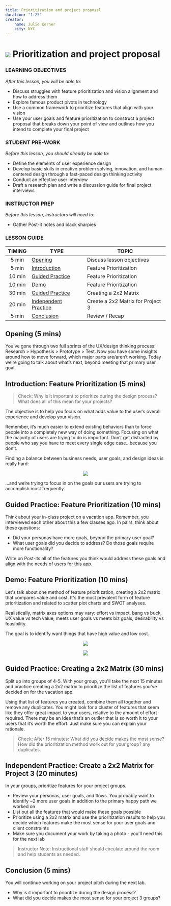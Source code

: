 ```yaml
---
title: Prioritization and project proposal
duration: "1:25"
creator:
    name: Julie Kerner
    city: NYC
---
```


# ![](https://ga-dash.s3.amazonaws.com/production/assets/logo-9f88ae6c9c3871690e33280fcf557f33.png) Prioritization and project proposal

### LEARNING OBJECTIVES
*After this lesson, you will be able to:*
- Discuss struggles with feature prioritization and vision alignment and how to address them
- Explore famous product pivots in technology
- Use a common framework to prioritize features that align with your vision
- Use your user goals and feature prioritization to construct a project proposal that breaks down your point of view and outlines how you intend to complete your final project

### STUDENT PRE-WORK
*Before this lesson, you should already be able to:*
- Define the elements of user experience design
- Develop basic skills in creative problem solving, innovation, and human­-centered design through a fast-­paced design thinking activity
- Conduct an effective user interview
- Draft a research plan and write a discussion guide for final project interviews

### INSTRUCTOR PREP
*Before this lesson, instructors will need to:*
- Gather Post-it notes and black sharpies

### LESSON GUIDE

| TIMING  | TYPE  | TOPIC  |
|:-:|---|---|
| 5 min  | [Opening](#opening-5-mins)  | Discuss lesson objectives |
| 5 min  | [Introduction](#introduction-feature-prioritization-5-mins)  | Feature Prioritization |
| 10 min  | [Guided Practice](#guided-practice-feature-prioritization-10-mins)  | Feature Prioritization |
| 10 min  | [Demo](#demo-feature-prioritization-10-mins)  | Feature Prioritization |
| 30 min  | [Guided Practice](#guided-practice-creating-a-2x2-matrix-30-mins)  | Creating a 2x2 Matrix |
| 20 min  | [Independent Practice](#independent-practice-create-a-2x2-matrix-for-project-3-20-minutes)  | Create a 2x2 Matrix for Project 3 |
| 5 min  | [Conclusion](#conclusion-5-mins)  | Review / Recap |

## Opening (5 mins)

You’ve gone through two full sprints of the UX/design thinking process: Research > Hypothesis > Prototype > Test. Now you have some insights around how to move forward, which major parts are/aren’t working. Today we’re going to talk about what’s next, beyond meeting that primary user goal.

## Introduction: Feature Prioritization (5 mins)

> Check: Why is it important to prioritize during the design process? What does all of this mean for your projects?

The objective is to help you focus on what adds value to the user’s overall experience and develop your vision.

Remember, it’s much easier to extend existing behaviors than to force people into a completely new way of doing something. Focusing on what the majority of users are trying to do is important. Don’t get distracted by people who say you have to meet every single edge case...because you don’t.

Finding a balance between business needs, user goals, and design ideas is really hard:


<p align="center">
  <img src="https://i.imgur.com/oEeyWqg.png">
</p>

...and we’re trying to focus in on the goals our users are trying to accomplish most frequently.

## Guided Practice: Feature Prioritization (10 mins)

Think about your in-­class project on a vacation app. Remember, you interviewed each other about this a few classes ago. In pairs, think about these questions:

- Did your personas have more goals, beyond the primary user goal?
- What user goals did you decide to address? Do those goals require more functionality?

Write on Post-­its all of the features you think would address these goals and align with the needs of users for this app.

## Demo: Feature Prioritization (10 mins)

Let's talk about one method of feature prioritization, creating a 2x2 matrix that compares value and cost.  It's the most prevalent form of feature prioritization and related to scatter plot charts and SWOT analyses.

Realistically, matrix axes options may vary: effort vs impact, bang vs buck, UX value vs tech value, meets user goals vs meets biz goals, desirability vs feasibility.

The goal is to identify want things that have high value and low cost.

<p align="center">
  <img src="https://i.imgur.com/Y9xqqXZ.png">
</p>

<p align="center">
  <img src="https://i.imgur.com/tc7luEA.png">
</p>

## Guided Practice: Creating a 2x2 Matrix (30 mins)

Split up into groups of 4-5.  With your group, you'll take the next 15 minutes and practice creating a 2x2 matrix to prioritize the list of features you've decided on for the vacation app.

Using that list of features you created, combine them all together and remove any duplicates. You might look for a cluster of features that seem like they offer great impact to your users, relative to the amount of effort required. There may be an idea that’s an outlier that is so worth it to your users that it’s worth the effort. Just make sure you can explain your rationale.


> Check: After 15 minutes: What did you decide makes the most sense?  How did the prioritization method work out for your group?
any duplicates.

## Independent Practice: Create a 2x2 Matrix for Project 3 (20 minutes)

In your groups, prioritize features for your project groups.

- Review your personas, user goals, and flows. You probably want to identify ~2 more user goals in addition to the primary happy path we worked on
- List out all the features that would make these goals possible
- Prioritize using a 2x2 matrix and use the prioritization results to help you decide which features make the most sense for your user goals and client constraints
- Make sure you document your work by taking a photo - you'll need this for the next lab

> Instructor Note: Instructional staff should circulate around the room and help students as needed.

## Conclusion (5 mins)

You will continue working on your project pitch during the next lab.

- Why is it important to prioritize during the design process?
- What did you decide makes the most sense for your project 3 groups?
